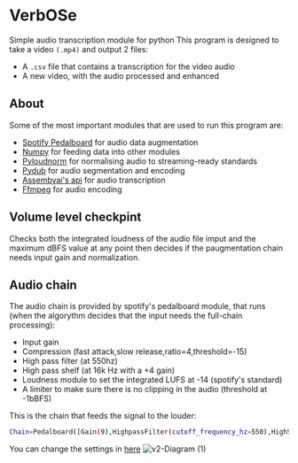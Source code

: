 # VerbOSe
Simple audio transcription module for python
This program is designed to take a video ```(.mp4)``` and output 2 files:
+ A ```.csv``` file that contains a transcription for the video audio
+ A new video, with the audio processed and enhanced
## About
Some of the most important modules that are used to run this program are:
+ [Spotify Pedalboard](https://engineering.atspotify.com/2021/09/introducing-pedalboard-spotifys-audio-effects-library-for-python/) for audio data augmentation
+ [Numpy](https://numpy.org/) for feeding data into other modules
+ [Pyloudnorm](https://github.com/csteinmetz1/pyloudnorm) for normalising audio to streaming-ready standards
+ [Pydub](https://github.com/jiaaro/pydub) for audio segmentation and encoding
+ [Assembyai's api](https://www.assemblyai.com/) for audio transcription
+ [Ffmpeg](https://kkroening.github.io/ffmpeg-python/) for audio encoding
## Volume level checkpint
Checks both the integrated loudness of the audio file imput and the maximum dBFS value at any point then decides if the paugmentation chain needs input gain and normalization.
## Audio chain
The audio chain is provided by spotify's pedalboard module, that runs (when the algorythm decides that the input needs the full-chain processing):
+ Input gain
+ Compression (fast attack,slow release,ratio=4,threshold=-15)
+ High pass filter (at 550hz)
+ High pass shelf (at 16k Hz with a +4 gain)
+ Loudness module to set the integrated LUFS at -14 (spotify's standard)
+ A limiter to make sure there is no clipping in the audio (threshold at -1bBFS)

This is the chain that feeds the signal to the louder:
```bash
Chain=Pedalboard([Gain(9),HighpassFilter(cutoff_frequency_hz=550),HighShelfFilter(cutoff_frequency_hz=16000,gain_db=+4),Compressor(threshold_db=-15,ratio=4,attack_ms=1,release_ms=10)])
```
You can change the settings in [here](https://github.com/lvzrr/VerbOSe/blob/main/processing_chain.py)
![v2-Diagram (1)](https://github.com/lvzrr/VerbOSe/assets/161524890/a964d873-e9ff-43fe-8a8d-354445902a53)
